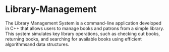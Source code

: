 # Library-Management
The Library Management System is a command-line application developed in C++ that allows users to manage books and patrons from a simple library. This system simulates key library operations, such as checking out books, returning books, and searching for available books using efficient algorithmsand data structures.
